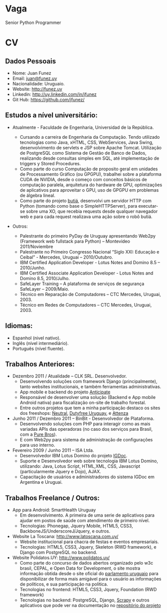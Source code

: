 # Vaga

Senior Python Programmer

# CV

## Dados Pessoais
* Nome: Juan Funez
* Email: juan@funez.uy
* Nacionalidade: Uruguaio.
* Website: http://funez.uy
* Linkedin: http://uy.linkedin.com/in/jfunez
* Git Hub: https://github.com/jfunez/

## Estudos a nível universitário:
* Atualmente - Faculdade de Engenharia, Universidad de la República.
  * Cursando a carreira de Engenharia da Computação. Tendo utilizado tecnologias como Java, xHTML, CSS, WebServices, Java Swing, desenvolvimento de servlets e JSP sobre Apache Tomcat. Utilização de PostgreSQL como Sistema de Gestão de Banco de Dados, realizando desde consultas simples em SQL, até implementação de triggers y Stored Procedures.
  * Como parte do curso Computação de proposito geral em unidades de Processamento Gráfico (ou GPGPU), trabalhei sobre a plataforma CUDA de NVIDIA, desde o começo com conceitos básicos de computação paralela, arquitetura do hardware de GPU, optimizações de aplicativos para aproveitar o GPU, uso de GPGPU em problemas de álgebra lineal.
  * Como parte do projeto [butiá](http://www.fing.edu.uy/inco/proyectos/butia/), desenvolvi um servidor HTTP com Python (tomando como base o SimpleHTTPServer), para executar-se sobre uma XO, que recebia requests desde qualquer navegador web  e para cada request realizava uma ação sobre o robô butiá.


* Outros:
  * Palestrante do primeiro PyDay de Uruguay apresentando Web2py (Framework web fullstack para Python) – Montevideo 2011/Noviembre
  * Palestrante no Primeiro Congresso Nacional “Siglo XXI: Educação e Ceibal” - Mercedes, Uruguai – 2010/Outubro.
  * IBM Certified Application Developer - Lotus Notes and Domino 8.5 – 2010/Junho.
  * IBM Certified Associate Application Developer - Lotus Notes and Domino 8.5, 2010/Julho.
  * SafeLayer Training – A plataforma de serviços de segurança SafeLayer – 2009/Maio.
  * Técnico em Reparação de Computadores – CTC Mercedes, Uruguai, 2003.
  * Técnico em Redes de Computadores – CTC Mercedes, Uruguai, 2003.

## Idiomas:
  * Espanhol (nivel nativo).
  * Inglês (nível intermediário).
  * Português (nível fluente).

## Trabalhos Anteriores:
  * Dezembro 2011 / Atualidade – CLK SRL. Desenvolvedor.
    * Desenvolvendo soluções com framework Django (principalmente), tanto websites institucionais, e também ferramentas administrativas.
    * App mobile e backend do projeto [Anticipate](http://anticipate.cc)
    * Responsável de desenvolver uma solução (Backend e App mobile Android nativa) para fiscalização on-site de trabalho forestal.
    * Entre outros projetos que tem a minha participação destaco os sites dos freeshops: [Neutral](http://neutral.com.uy), [Dutyfree Uruguay](http://dutyfree.com.uy), e [Attenza](http://attenza.net) 
  * Junho 2011 / Dezembro 2011 – BinBit - Desenvolvedor de Plataforma.
    * Desenvolvendo soluções com PHP para interagir como as mais variadas APIs das operadoras (no caso dos serviços para Brasil, com a [Pure Bros](http://www3.purebros.com/#servicos)).
    * E com Web2py para sistema de administração de configurações para uso interno.
  * Fevereiro 2009 / Junho 2011 – ISA Ltda.
    * Desenvolvedor IBM Lotus Domino do projeto [IGDoc](http://www.igdoc.com/). 
    * Suporte e Desenvolvedor web sobre tecnologia IBM Lotus Domino, utilizando: Java, Lotus Script, HTML,XML, CSS, Javascript (particularmente Jquery e Dojo), AJAX.
    * Capacitação de usuários e administradores do sistema IGDoc em Argentina e Uruguai.

## Trabalhos Freelance / Outros:
  * App para Android: SmartHealth Uruguay
    * Em desenvolvimento. A primeira de uma serie de aplicativos para ajudar em postos de saúde com atendimento de primeiro nível.
    * Tecnologias: Phonegap, Jquery Mobile, HTML5, CSS3, BackboneJS/UnderscoreJ/Jquery, e outros.
  * Website La Toscana: http://www.latoscana.com.uy/
    * Website institucional para chacra de festas e eventos empresariais. 
    * Tecnologias: HTML5, CSS3, Jquery, Skeleton (RWD framework), e Django com PostgreSQL no backend.
  * Website Polidatos.UY: http://www.polidatos.uy/
    * Como parte do concurso de dados abertos  organizado pelo w3c brasil, CEPAL, e Open Data for Development, o site mostra informação obtida desde o site oficial do [parlamento uruguaio](http://www.parlamento.gub.uy/) para disponibilizar de forma mais amigável para o usuário as informações de políticos, e sua participação na politica.
    * Tecnologias no frontend: HTML5, CSS3, Jquery, Foundation (RWD framework)
    * Tecnologias no backend: PostgreSQL, Django, [Scrapy](http://scrapy.org/) e outros aplicativos que pode ver na documentação no [repositório do projeto](https://github.com/jfunez/poliwall)


